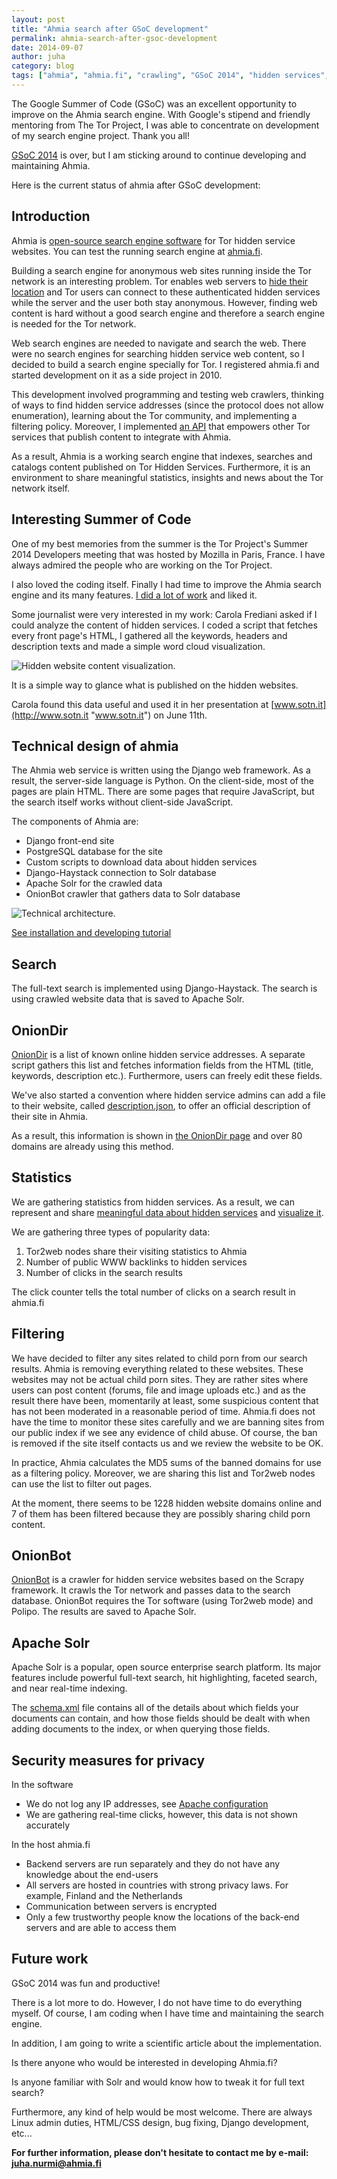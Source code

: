 ```yaml
---
layout: post
title: "Ahmia search after GSoC development"
permalink: ahmia-search-after-gsoc-development
date: 2014-09-07
author: juha
category: blog
tags: ["ahmia", "ahmia.fi", "crawling", "GSoC 2014", "hidden services", "onion", "search engine"]
---
```


The Google Summer of Code (GSoC) was an excellent opportunity to improve on the Ahmia search engine. With Google's stipend and friendly mentoring from The Tor Project, I was able to concentrate on development of my search engine project. Thank you all!

[GSoC 2014](https://trac.torproject.org/projects/tor/wiki/doc/gsoc) is over, but I am sticking around to continue developing and maintaining Ahmia.

Here is the current status of ahmia after GSoC development:

## Introduction

Ahmia is [open-source search engine software](https://github.com/juhanurmi/ahmia/) for Tor hidden service websites. You can test the running search engine at [ahmia.fi](https://ahmia.fi/search/).

Building a search engine for anonymous web sites running inside the Tor network is an interesting problem. Tor enables web servers to [hide their location](https://www.torproject.org/docs/hidden-services) and Tor users can connect to these authenticated hidden services while the server and the user both stay anonymous. However, finding web content is hard without a good search engine and therefore a search engine is needed for the Tor network.

Web search engines are needed to navigate and search the web. There were no search engines for searching hidden service web content, so I decided to build a search engine specially for Tor. I registered ahmia.fi and started development on it as a side project in 2010.

This development involved programming and testing web crawlers, thinking of ways to find hidden service addresses (since the protocol does not allow enumeration), learning about the Tor community, and implementing a filtering policy. Moreover, I implemented [an API](https://ahmia.fi/documentation/) that empowers other Tor services that publish content to integrate with Ahmia.

As a result, Ahmia is a working search engine that indexes, searches and catalogs content published on Tor Hidden Services. Furthermore, it is an environment to share meaningful statistics, insights and news about the Tor network itself.

## Interesting Summer of Code

One of my best memories from the summer is the Tor Project's Summer 2014 Developers meeting that was hosted by Mozilla in Paris, France. I have always admired the people who are working on the Tor Project.

I also loved the coding itself. Finally I had time to improve the Ahmia search engine and its many features. [I did a lot of work](https://github.com/juhanurmi/ahmia/commits/master) and liked it.

Some journalist were very interested in my work: Carola Frediani asked if I could analyze the content of hidden services. I coded a script that fetches every front page's HTML, I gathered all the keywords, headers and description texts and made a simple word cloud visualization.

![Hidden website content visualization.](https://ahmia.fi/static/visuals/content.png)

It is a simple way to glance what is published on the hidden websites.

Carola found this data useful and used it in her presentation at [www.sotn.it](http://www.sotn.it "www.sotn.it") on June 11th.

## Technical design of ahmia

The Ahmia web service is written using the Django web framework. As a result, the server-side language is Python. On the client-side, most of the pages are plain HTML. There are some pages that require JavaScript, but the search itself works without client-side JavaScript.

The components of Ahmia are:

- Django front-end site
- PostgreSQL database for the site
- Custom scripts to download data about hidden services
- Django-Haystack connection to Solr database
- Apache Solr for the crawled data
- OnionBot crawler that gathers data to Solr database

![Technical architecture.](https://raw.githubusercontent.com/juhanurmi/ahmia/master/technical_architecture.png)

[See installation and developing tutorial](https://github.com/juhanurmi/ahmia/blob/master/README.md)

## Search

The full-text search is implemented using Django-Haystack. The search is using crawled website data that is saved to Apache Solr.

## OnionDir

[OnionDir](https://ahmia.fi/address/) is a list of known online hidden service addresses. A separate script gathers this list and fetches information fields from the HTML (title, keywords, description etc.). Furthermore, users can freely edit these fields.

We've also started a convention where hidden service admins can add a file to their website, called [description.json](https://ahmia.fi/documentation/descriptionProposal/), to offer an official description of their site in Ahmia.

As a result, this information is shown in [the OnionDir page](https://ahmia.fi/address/#/search=Description%20downloaded%20directly%20from%20the%20hidden%20service.) and over 80 domains are already using this method.

## Statistics

We are gathering statistics from hidden services. As a result, we can represent and share [meaningful data about hidden services](https://ahmia.fi/documentation/) and [visualize it](https://ahmia.fi/stats/viewer).

We are gathering three types of popularity data:

1. Tor2web nodes share their visiting statistics to Ahmia
2. Number of public WWW backlinks to hidden services
3. Number of clicks in the search results

The click counter tells the total number of clicks on a search result in ahmia.fi

## Filtering

We have decided to filter any sites related to child porn from our search results. Ahmia is removing everything related to these websites. These websites may not be actual child porn sites. They are rather sites where users can post content (forums, file and image uploads etc.) and as the result there have been, momentarily at least, some suspicious content that has not been moderated in a reasonable period of time. Ahmia.fi does not have the time to monitor these sites carefully and we are banning sites from our public index if we see any evidence of child abuse. Of course, the ban is removed if the site itself contacts us and we review the website to be OK.

In practice, Ahmia calculates the MD5 sums of the banned domains for use as a filtering policy. Moreover, we are sharing this list and Tor2web nodes can use the list to filter out pages.

At the moment, there seems to be 1228 hidden website domains online and 7 of them has been filtered because they are possibly sharing child porn content.

## OnionBot

[OnionBot](https://github.com/juhanurmi/ahmia/tree/master/onionbot) is a crawler for hidden service websites based on the Scrapy framework. It crawls the Tor network and passes data to the search database. OnionBot requires the Tor software (using Tor2web mode) and Polipo. The results are saved to Apache Solr.

## Apache Solr

Apache Solr is a popular, open source enterprise search platform. Its major features include powerful full-text search, hit highlighting, faceted search, and near real-time indexing.

The [schema.xml](https://github.com/juhanurmi/ahmia/blob/master/solr/schema.xml) file contains all of the details about which fields your documents can contain, and how those fields should be dealt with when adding documents to the index, or when querying those fields.

## Security measures for privacy

In the software

- We do not log any IP addresses, see [Apache configuration](https://github.com/juhanurmi/ahmia/tree/master/apache2)
- We are gathering real-time clicks, however, this data is not shown accurately

In the host ahmia.fi

- Backend servers are run separately and they do not have any knowledge about the end-users
- All servers are hosted in countries with strong privacy laws. For example, Finland and the Netherlands
- Communication between servers is encrypted
- Only a few trustworthy people know the locations of the back-end servers and are able to access them

## Future work

GSoC 2014 was fun and productive!

There is a lot more to do. However, I do not have time to do everything myself. Of course, I am coding when I have time and maintaining the search engine.

In addition, I am going to write a scientific article about the implementation.

Is there anyone who would be interested in developing Ahmia.fi?

Is anyone familiar with Solr and would know how to tweak it for full text search?

Furthermore, any kind of help would be most welcome. There are always Linux admin duties, HTML/CSS design, bug fixing, Django development, etc...

**For further information, please don't hesitate to contact me by e-mail: juha.nurmi@ahmia.fi**


